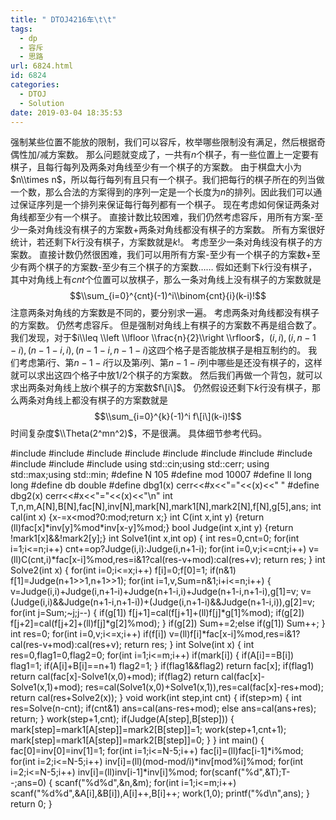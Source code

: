 ```yaml
---
title: " DTOJ4216车\t\t"
tags:
  - dp
  - 容斥
  - 思路
url: 6824.html
id: 6824
categories:
  - DTOJ
  - Solution
date: 2019-03-04 18:35:53
---
```


强制某些位置不能放的限制，我们可以容斥，枚举哪些限制没有满足，然后根据奇偶性加/减方案数。 那么问题就变成了，一共有$n$个棋子，有一些位置上一定要有棋子，且每行每列及两条对角线至少有一个棋子的方案数。 由于棋盘大小为$n\\times n$，所以每行每列有且只有一个棋子。我们把每行的棋子所在的列当做一个数，那么合法的方案得到的序列一定是一个长度为$n$的排列。因此我们可以通过保证序列是一个排列来保证每行每列都有一个棋子。 现在考虑如何保证两条对角线都至少有一个棋子。 直接计数比较困难，我们仍然考虑容斥，用所有方案-至少一条对角线没有棋子的方案数+两条对角线都没有棋子的方案数。 所有方案很好统计，若还剩下$k$行没有棋子，方案数就是$k!$。 考虑至少一条对角线没有棋子的方案数。 直接计数仍然很困难，我们可以用所有方案-至少有一个棋子的方案数+至少有两个棋子的方案数-至少有三个棋子的方案数…… 假如还剩下$k$行没有棋子，其中对角线上有$cnt$个位置可以放棋子，那么一条对角线上没有棋子的方案数就是 $$\\sum_{i=0}^{cnt}(-1)^i\\binom{cnt}{i}(k-i)!$$ 注意两条对角线的方案数是不同的，要分别求一遍。 考虑两条对角线都没有棋子的方案数。 仍然考虑容斥。 但是强制对角线上有棋子的方案数不再是组合数了。 我们发现，对于$i\\leq \\left \\lfloor \\frac{n}{2}\\right \\rfloor$，$(i,i),(i,n-1-i),(n-1-i,i),(n-1-i,n-1-i)$这四个格子是否能放棋子是相互制约的。 我们考虑第$i$行、第$n-1-i$行以及第$i$列、第$n-1-i$列中哪些是还没有棋子的，这样就可以求出这四个格子中放$1/2$个棋子的方案数。 然后我们再做一个背包，就可以求出两条对角线上放$i$个棋子的方案数$f\[i\]$。 仍然假设还剩下$k$行没有棋子，那么两条对角线上都没有棋子的方案数就是 $$\\sum_{i=0}^{k}(-1)^i f\[i\](k-i)!$$ 时间复杂度$\\Theta(2^mn^2)$，不是很满。 具体细节参考代码。

#include<iostream>
#include<cstdio>
#include<cstdlib>
#include<cmath>
#include<cstring>
#include<string>
#include<algorithm>
#include<queue>
#include<vector>
#include<set>
#include<map>
using std::cin;using std::cerr;
using std::max;using std::min;
#define N 105
#define mod 10007 
#define ll long long
#define db double
#define dbg1(x) cerr<<#x<<"="<<(x)<<" "
#define dbg2(x) cerr<<#x<<"="<<(x)<<"\\n"
int T,n,m,A\[N\],B\[N\],fac\[N\],inv\[N\],mark\[N\],mark1\[N\],mark2\[N\],f\[N\],g\[5\],ans;
int cal(int x) {x-=x<mod?0:mod;return x;}
int C(int x,int y) {return (ll)fac\[x\]\*inv\[y\]%mod\*inv\[x-y\]%mod;}
bool Judge(int x,int y) {return !mark1\[x\]&&!mark2\[y\];}
int Solve1(int x,int op)
{
	int res=0,cnt=0;
	for(int i=1;i<=n;i++) cnt+=op?Judge(i,i):Judge(i,n+1-i);
	for(int i=0,v;i<=cnt;i++)
		v=(ll)C(cnt,i)*fac\[x-i\]%mod,res=i&1?cal(res-v+mod):cal(res+v);
	return res;
}
int Solve2(int x)
{
	for(int i=0;i<=x;i++) f\[i\]=0;f\[0\]=1;
	if(n&1) f\[1\]=Judge(n+1>>1,n+1>>1);
	for(int i=1,v,Sum=n&1;i+i<=n;i++)
	{
		v=Judge(i,i)+Judge(i,n+1-i)+Judge(n+1-i,i)+Judge(n+1-i,n+1-i),g\[1\]=v;
		v=(Judge(i,i)&&Judge(n+1-i,n+1-i))+(Judge(i,n+1-i)&&Judge(n+1-i,i)),g\[2\]=v;
		for(int j=Sum;~j;j--)
		{
			if(g\[1\]) f\[j+1\]=cal(f\[j+1\]+(ll)f\[j\]*g\[1\]%mod);
			if(g\[2\]) f\[j+2\]=cal(f\[j+2\]+(ll)f\[j\]*g\[2\]%mod);
		}
		if(g\[2\]) Sum+=2;else if(g\[1\]) Sum++;
	}
	int res=0;
	for(int i=0,v;i<=x;i++)
		if(f\[i\]) v=(ll)f\[i\]*fac\[x-i\]%mod,res=i&1?cal(res-v+mod):cal(res+v);
	return res;
}
int Solve(int x)
{
	int res=0,flag1=0,flag2=0;
	for(int i=1;i<=m;i++) if(mark\[i\])
	{
		if(A\[i\]==B\[i\]) flag1=1;
		if(A\[i\]+B\[i\]==n+1) flag2=1;
	}
	if(flag1&&flag2) return fac\[x\];
	if(flag1) return cal(fac\[x\]-Solve1(x,0)+mod);
	if(flag2) return cal(fac\[x\]-Solve1(x,1)+mod);
	res=cal(Solve1(x,0)+Solve1(x,1)),res=cal(fac\[x\]-res+mod);
	return cal(res+Solve2(x));
}
void work(int step,int cnt)
{
	if(step>m)
	{
		int res=Solve(n-cnt);
		if(cnt&1) ans=cal(ans-res+mod);
		else ans=cal(ans+res);
		return;
	}
	work(step+1,cnt);
	if(Judge(A\[step\],B\[step\]))
	{
		mark\[step\]=mark1\[A\[step\]\]=mark2\[B\[step\]\]=1;
		work(step+1,cnt+1);
		mark\[step\]=mark1\[A\[step\]\]=mark2\[B\[step\]\]=0;
	}
}
int main()
{
	fac\[0\]=inv\[0\]=inv\[1\]=1;
	for(int i=1;i<=N-5;i++) fac\[i\]=(ll)fac\[i-1\]*i%mod;
	for(int i=2;i<=N-5;i++) inv\[i\]=(ll)(mod-mod/i)*inv\[mod%i\]%mod;
	for(int i=2;i<=N-5;i++) inv\[i\]=(ll)inv\[i-1\]*inv\[i\]%mod;
	for(scanf("%d",&T);T--;ans=0)
	{
		scanf("%d%d",&n,&m);
		for(int i=1;i<=m;i++) scanf("%d%d",&A\[i\],&B\[i\]),A\[i\]++,B\[i\]++;
		work(1,0);
		printf("%d\\n",ans);
	}
	return 0;
}